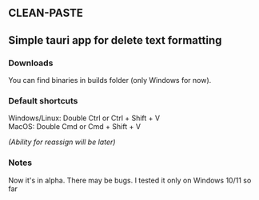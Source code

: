 ## CLEAN-PASTE

## Simple tauri app for delete text formatting

### Downloads
You can find binaries in builds folder (only Windows for now).

### Default shortcuts
Windows/Linux: Double Ctrl or Ctrl + Shift + V\
MacOS: Double Cmd or Cmd + Shift + V

_(Ability for reassign will be later)_

### Notes
Now it's in alpha. There may be bugs. I tested it only on Windows 10/11 so far

